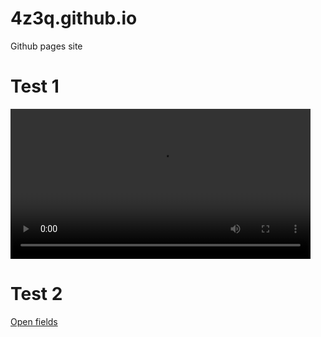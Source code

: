 # 4z3q.github.io
Github pages site

# Test 1
<video width="480p" controls>
<source src="https://github.com/4z3q/4z3q.github.io/raw/main/videos/pubg/visible_around_corner_erangel.webm"
type="video/webm">
 Your browser does not support the video tag.
</video>

# Test 2

[Open fields](posts/1_open_field/README.md)


